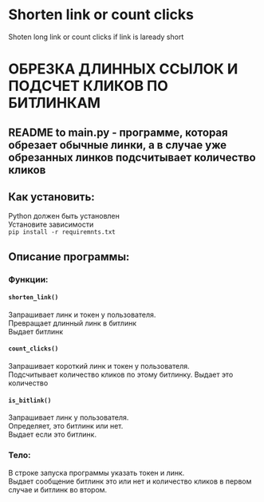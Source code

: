 # Shorten link or count clicks
 Shoten long link or count clicks if link is laready short

# ОБРЕЗКА ДЛИННЫХ ССЫЛОК И ПОДСЧЕТ КЛИКОВ ПО БИТЛИНКАМ 
## README to main.py - программе, которая обрезает обычные линки, а в случае уже обрезанных линков подсчитывает количество кликов 

## Как установить:
Python должен быть установлен  
Установите зависимости  
`pip install -r requiremnts.txt`  

## Описание программы:

### Функции:

#### `shorten_link()`  

Запрашивает линк и токен у пользователя.  
Превращает длинный линк в битлинк  
Выдает битлинк  

#### `count_clicks()`

Запрашивает короткий линк и токен у пользователя.  
Подсчитывает количество кликов по этому битлинку.
Выдает это количество

#### `is_bitlink()`

Запрашивает линк у пользователя.  
Определяет, это битлинк или нет.  
Выдает если это битлинк.  


### Тело:

В строке запуска программы указать токен и линк.  
Выдает сообщение битлинк это или нет и количество кликов в первом случае и битлинк во втором.

